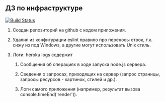 ﻿## ДЗ по инфраструктуре

[![Build Status](https://travis-ci.org/maksimn/shri2016-infrastructure.svg?branch=master)](https://travis-ci.org/maksimn/shri2016-infrastructure)

1) Создан репозиторий на github с кодом приложения.

2) Удалил из конфигурации eslint правило про переносы строк, т.к. сижу из под Windows, а другие могут использовать Unix стиль.

3) Логи: heroku logs содержит
    
	1. Сообщения об операциях в ходе запуска node.js сервера.
	
	2. Сведения о запросах, приходящих на сервер (запрос страницы, запросы ресурсов - картинок, стилей и др.).
	
	3. Логи самого приложения (например, результат вызова console.timeEnd('render')).